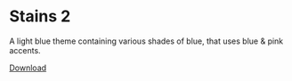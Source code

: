 # Stains 2
A light blue theme containing various shades of blue, that uses blue & pink accents.

[Download](https://github.com/Quinxxxx/Disc-stuff/blob/main/Stains/Stains%202.json)
